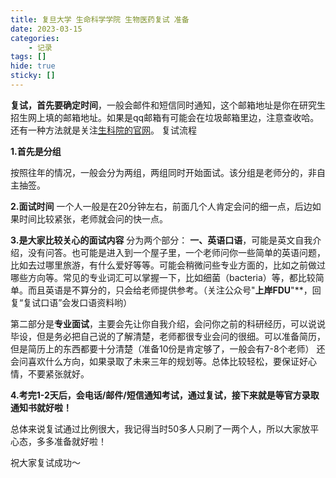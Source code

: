 ```yaml
---
title: 复旦大学 生命科学学院 生物医药复试 准备
date: 2023-03-15
categories: 
	- 记录
tags: []
hide: true
sticky: []
---
```


 **复试，首先要确定时间**，一般会邮件和短信同时通知，这个邮箱地址是你在研究生招生网上填的邮箱地址。如果是qq邮箱有可能会在垃圾邮箱里边，注意查收哈。
 还有一种方法就是关注[生科院的官网](https://life.fudan.edu.cn/28139/list.htm)。
​
复试流程

**1.首先是分组**

   按照往年的情况，一般会分为两组，两组同时开始面试。该分组是老师分的，非自主抽签。


**2.面试时间**
   一个人一般是在20分钟左右，前面几个人肯定会问的细一点，后边如果时间比较紧张，老师就会问的快一点。

**3.是大家比较关心的面试内容**
  分为两个部分：
**一、英语口语**，可能是英文自我介绍，没有问答。也可能是进入到一个屋子里，一个老师问你一些简单的英语问题，比如去过哪里旅游，有什么爱好等等。可能会稍微问些专业方面的，比如之前做过哪些方向等。常见的专业词汇可以掌握一下，比如细菌（bacteria）等，都比较简单。而且英语是不算分的，只会给老师提供参考。（关注公众号"**上岸FDU**"**，回复“复试口语”会发口语资料哟）

 第二部分是**专业面试**，主要会先让你自我介绍，会问你之前的科研经历，可以说说毕设，但是务必把自己说的了解清楚，老师都很专业会问的很细。可以准备简历，但是简历上的东西都要十分清楚（准备10份是肯定够了，一般会有7-8个老师）
  还会问喜欢什么方向，如果录取了未来三年的规划等。总体比较轻松，要保证好心情，不要紧张就好。

**4.考完1-2天后，会电话/邮件/短信通知考试，通过复试，接下来就是等官方录取通知书就好啦！**

总体来说复试通过比例很大，我记得当时50多人只刷了一两个人，所以大家放平心态，多多准备就好啦！

祝大家复试成功～
  
